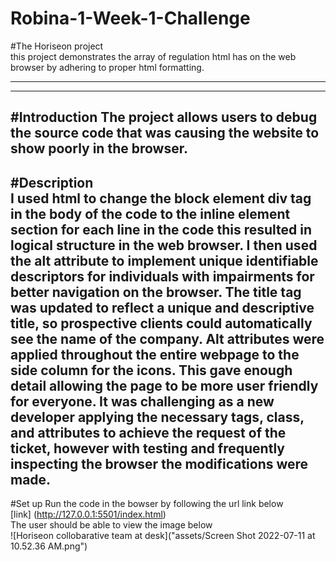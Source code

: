 # Robina-1-Week-1-Challenge
#The Horiseon project <br>
 this project demonstrates the array of regulation html has on the web browser by adhering to proper html formatting. <br>
 ___
 ___ 
 #Introduction
 The project allows users to debug the source code that was causing the website to show poorly in the browser. 
 ---
 #Description <br> I used html to change the block element div tag in the body of the code to the inline element section for each line in the code this resulted in logical structure in the web browser. I then used the alt attribute to implement unique identifiable descriptors for individuals with impairments for better navigation on the browser.  The title tag was updated to reflect a unique and descriptive title, so prospective clients could automatically see the name of the company. 
Alt attributes were applied throughout the entire webpage to the side column for the icons. This gave enough detail allowing the page to be more user friendly for everyone.
It was challenging as a new developer applying the necessary tags, class, and attributes to achieve the request of the ticket, however with testing and frequently inspecting the browser the modifications were made. 
---
#Set up
Run the code in the bowser by following the url link below <br> 
[link] (http://127.0.0.1:5501/index.html) <br>
The user should be able to view the image below <br> 
![Horiseon collobarative team at desk]("assets/Screen Shot 2022-07-11 at 10.52.36 AM.png")
